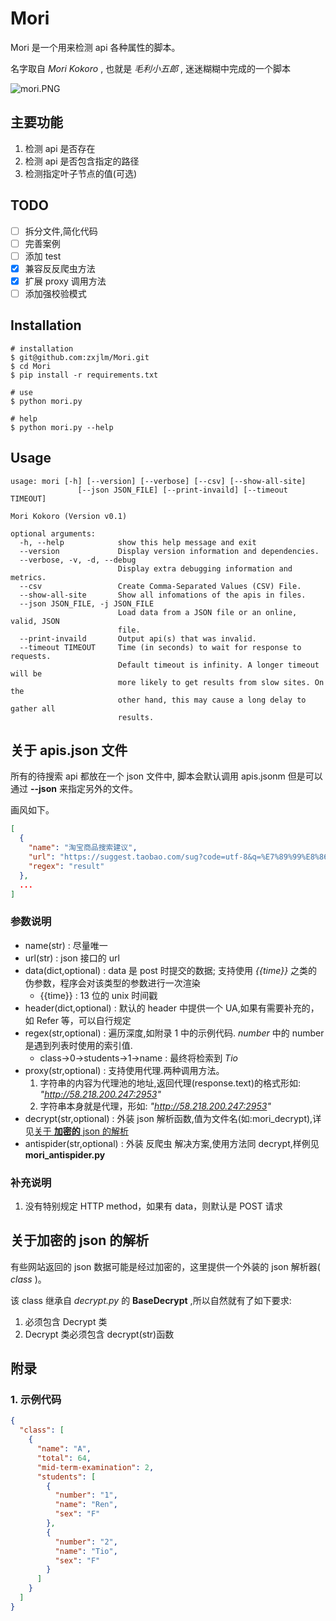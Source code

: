 # Mori

Mori 是一个用来检测 api 各种属性的脚本。

名字取自 _Mori Kokoro_ , 也就是 _毛利小五郎_ , 迷迷糊糊中完成的一个脚本

![mori.PNG](https://i.loli.net/2020/11/04/2rd9oFCMbUG7lLj.png)

## 主要功能

1. 检测 api 是否存在
2. 检测 api 是否包含指定的路径
3. 检测指定叶子节点的值(可选)

## TODO

- [ ] 拆分文件,简化代码
- [ ] 完善案例
- [ ] 添加 test
- [x] 兼容反反爬虫方法
- [x] 扩展 proxy 调用方法
- [ ] 添加强校验模式

## Installation

```shell
# installation
$ git@github.com:zxjlm/Mori.git
$ cd Mori
$ pip install -r requirements.txt

# use
$ python mori.py

# help
$ python mori.py --help
```

## Usage

```shell
usage: mori [-h] [--version] [--verbose] [--csv] [--show-all-site]
               [--json JSON_FILE] [--print-invaild] [--timeout TIMEOUT]

Mori Kokoro (Version v0.1)

optional arguments:
  -h, --help            show this help message and exit
  --version             Display version information and dependencies.
  --verbose, -v, -d, --debug
                        Display extra debugging information and metrics.
  --csv                 Create Comma-Separated Values (CSV) File.
  --show-all-site       Show all infomations of the apis in files.
  --json JSON_FILE, -j JSON_FILE
                        Load data from a JSON file or an online, valid, JSON
                        file.
  --print-invaild       Output api(s) that was invalid.
  --timeout TIMEOUT     Time (in seconds) to wait for response to requests.
                        Default timeout is infinity. A longer timeout will be
                        more likely to get results from slow sites. On the
                        other hand, this may cause a long delay to gather all
                        results.
```

## 关于 apis.json 文件

所有的待搜索 api 都放在一个 json 文件中, 脚本会默认调用 apis.jsonm 但是可以通过 **--json** 来指定另外的文件。

画风如下。

```json
[
  {
    "name": "淘宝商品搜索建议",
    "url": "https://suggest.taobao.com/sug?code=utf-8&q=%E7%89%99%E8%86%8F",
    "regex": "result"
  },
  ...
]
```

### 参数说明

- name(str) : 尽量唯一
- url(str) : json 接口的 url
- data(dict,optional) : data 是 post 时提交的数据; 支持使用 _{{time}}_ 之类的伪参数，程序会对该类型的参数进行一次渲染
  - {{time}} : 13 位的 unix 时间戳
- header(dict,optional) : 默认的 header 中提供一个 UA,如果有需要补充的，如 Refer 等，可以自行规定
- regex(str,optional) : 遍历深度,如附录 1 中的示例代码. $number$ 中的 number 是遇到列表时使用的索引值.
  - class->$0$->students->$1$->name : 最终将检索到 _Tio_
- proxy(str,optional) : 支持使用代理.两种调用方法。
  1. 字符串的内容为代理池的地址,返回代理(response.text)的格式形如: _"http://58.218.200.247:2953"_
  2. 字符串本身就是代理，形如: _"http://58.218.200.247:2953"_
- decrypt(str,optional) : 外装 json 解析函数,值为文件名(如:mori_decrypt),详见[关于 **加密的** json 的解析](<#关于加密的\ json\ 的解析>)
- antispider(str,optional) : 外装 反爬虫 解决方案,使用方法同 decrypt,样例见 **mori_antispider.py**

### 补充说明

1. 没有特别规定 HTTP method，如果有 data，则默认是 POST 请求

## 关于加密的 json 的解析

有些网站返回的 json 数据可能是经过加密的，这里提供一个外装的 json 解析器( _class_ )。

该 class 继承自 _decrypt.py_ 的 **BaseDecrypt** ,所以自然就有了如下要求:

1. 必须包含 Decrypt 类
2. Decrypt 类必须包含 decrypt(str)函数

## 附录

### 1. 示例代码

```json
{
  "class": [
    {
      "name": "A",
      "total": 64,
      "mid-term-examination": 2,
      "students": [
        {
          "number": "1",
          "name": "Ren",
          "sex": "F"
        },
        {
          "number": "2",
          "name": "Tio",
          "sex": "F"
        }
      ]
    }
  ]
}
```
